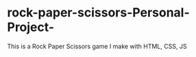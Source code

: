 # rock-paper-scissors-Personal-Project-
This is a Rock Paper Scissors game I make with HTML, CSS, JS
